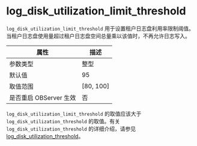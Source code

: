 log_disk_utilization_limit_threshold 
=========================================================

`log_disk_utilization_limit_threshold` 用于设置租户日志盘利用率限制阈值。当租户日志盘使用量超过租户日志盘空间总量乘以该值时，不再允许日志写入。


|      **属性**      |   **描述**    |
|------------------|-------------|
| 参数类型             | 整型          |
| 默认值              | 95          |
| 取值范围             | \[80, 100\] |
| 是否重启 OBServer 生效 | 否           |



`log_disk_utilization_limit_threshold` 的取值应该大于 `log_disk_utilization_threshold` 的取值。有关 `log_disk_utilization_threshold` 的详细介绍，请参见 [log_disk_utilization_threshold](../3.tenant-level-configuration-items-2/17.log_disk_utilization_threshold-1.md)。
